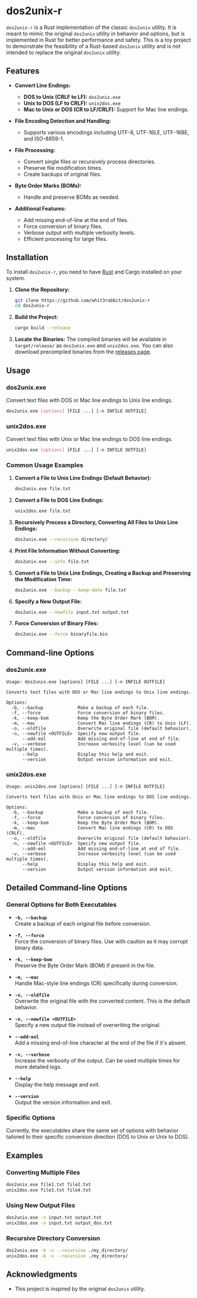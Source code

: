 # dos2unix-r

`dos2unix-r` is a Rust implementation of the classic `dos2unix` utility. It is meant to mimic the original `dos2unix` utility in behavior and options, but is implemented in Rust for better performance and safety. This is a toy project to demonstrate the feasibility of a Rust-based `dos2unix` utility and is not intended to replace the original `dos2unix` utility.

## Features

- **Convert Line Endings:**
  - **DOS to Unix (CRLF to LF):** `dos2unix.exe`
  - **Unix to DOS (LF to CRLF):** `unix2dos.exe`
  - **Mac to Unix or DOS (CR to LF/CRLF):** Support for Mac line endings.

- **File Encoding Detection and Handling:**
  - Supports various encodings including UTF-8, UTF-16LE, UTF-16BE, and ISO-8859-1.
  
- **File Processing:**
  - Convert single files or recursively process directories.
  - Preserve file modification times.
  - Create backups of original files.
  
- **Byte Order Marks (BOMs):**
  - Handle and preserve BOMs as needed.
  
- **Additional Features:**
  - Add missing end-of-line at the end of files.
  - Force conversion of binary files.
  - Verbose output with multiple verbosity levels.
  - Efficient processing for large files.

## Installation

To install `dos2unix-r`, you need to have [Rust](https://www.rust-lang.org/) and Cargo installed on your system.

1. **Clone the Repository:**
   ```bash
   git clone https://github.com/whit3rabbit/dos2unix-r
   cd dos2unix-r
   ```

2. **Build the Project:**
   ```bash
   cargo build --release
   ```

3. **Locate the Binaries:**
   The compiled binaries will be available in `target/release/` as `dos2unix.exe` and `unix2dos.exe`. You can also download precompiled binaries from the [releases page](https://github.com/whit3rabbit/dos2unix-r/releases).

## Usage

### dos2unix.exe

Convert text files with DOS or Mac line endings to Unix line endings.

```bash
dos2unix.exe [options] [FILE ...] [-n INFILE OUTFILE]
```

### unix2dos.exe

Convert text files with Unix or Mac line endings to DOS line endings.

```bash
unix2dos.exe [options] [FILE ...] [-n INFILE OUTFILE]
```

### Common Usage Examples

1. **Convert a File to Unix Line Endings (Default Behavior):**
   ```bash
   dos2unix.exe file.txt
   ```

2. **Convert a File to DOS Line Endings:**
   ```bash
   unix2dos.exe file.txt
   ```

3. **Recursively Process a Directory, Converting All Files to Unix Line Endings:**
   ```bash
   dos2unix.exe --recursive directory/
   ```

4. **Print File Information Without Converting:**
   ```bash
   dos2unix.exe --info file.txt
   ```

5. **Convert a File to Unix Line Endings, Creating a Backup and Preserving the Modification Time:**
   ```bash
   dos2unix.exe --backup --keep-date file.txt
   ```

6. **Specify a New Output File:**
   ```bash
   dos2unix.exe --newfile input.txt output.txt
   ```

7. **Force Conversion of Binary Files:**
   ```bash
   dos2unix.exe --force binaryfile.bin
   ```

## Command-line Options

### dos2unix.exe

```
Usage: dos2unix.exe [options] [FILE ...] [-n INFILE OUTFILE]

Converts text files with DOS or Mac line endings to Unix line endings.

Options:
  -b, --backup             Make a backup of each file.
  -f, --force              Force conversion of binary files.
  -k, --keep-bom           Keep the Byte Order Mark (BOM).
  -m, --mac                Convert Mac line endings (CR) to Unix (LF).
  -o, --oldfile            Overwrite original file (default behavior).
  -n, --newfile <OUTFILE>  Specify new output file.
      --add-eol            Add missing end-of-line at end of file.
  -v, --verbose            Increase verbosity level (can be used multiple times).
      --help               Display this help and exit.
      --version            Output version information and exit.
```

### unix2dos.exe

```
Usage: unix2dos.exe [options] [FILE ...] [-n INFILE OUTFILE]

Converts text files with Unix or Mac line endings to DOS line endings.

Options:
  -b, --backup             Make a backup of each file.
  -f, --force              Force conversion of binary files.
  -k, --keep-bom           Keep the Byte Order Mark (BOM).
  -m, --mac                Convert Mac line endings (CR) to DOS (CRLF).
  -o, --oldfile            Overwrite original file (default behavior).
  -n, --newfile <OUTFILE>  Specify new output file.
      --add-eol            Add missing end-of-line at end of file.
  -v, --verbose            Increase verbosity level (can be used multiple times).
      --help               Display this help and exit.
      --version            Output version information and exit.
```

## Detailed Command-line Options

### General Options for Both Executables

- **`-b, --backup`**  
  Create a backup of each original file before conversion.

- **`-f, --force`**  
  Force the conversion of binary files. Use with caution as it may corrupt binary data.

- **`-k, --keep-bom`**  
  Preserve the Byte Order Mark (BOM) if present in the file.

- **`-m, --mac`**  
  Handle Mac-style line endings (CR) specifically during conversion.

- **`-o, --oldfile`**  
  Overwrite the original file with the converted content. This is the default behavior.

- **`-n, --newfile <OUTFILE>`**  
  Specify a new output file instead of overwriting the original.

- **`--add-eol`**  
  Add a missing end-of-line character at the end of the file if it's absent.

- **`-v, --verbose`**  
  Increase the verbosity of the output. Can be used multiple times for more detailed logs.

- **`--help`**  
  Display the help message and exit.

- **`--version`**  
  Output the version information and exit.

### Specific Options

Currently, the executables share the same set of options with behavior tailored to their specific conversion direction (DOS to Unix or Unix to DOS).

## Examples

### Converting Multiple Files

```bash
dos2unix.exe file1.txt file2.txt
unix2dos.exe file3.txt file4.txt
```

### Using New Output Files

```bash
dos2unix.exe -n input.txt output.txt
unix2dos.exe -n input.txt output_dos.txt
```

### Recursive Directory Conversion

```bash
dos2unix.exe -b -v --recursive ./my_directory/
unix2dos.exe -b -v --recursive ./my_directory/
```

## Acknowledgments

- This project is inspired by the original `dos2unix` utility.